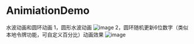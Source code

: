 # AnimiationDemo
水波动画和圆环动画
1，圆形水波动画
![image](https://github.com/lvyongtao/本地令牌demo/blob/master/水波动画1.gif)
2，圆环随机更新6位数字（类似本地令牌功能，可自定义百分比）动画效果
![image](https://github.com/lvyongtao/本地令牌demo/blob/master/圆环动画1.gif)
